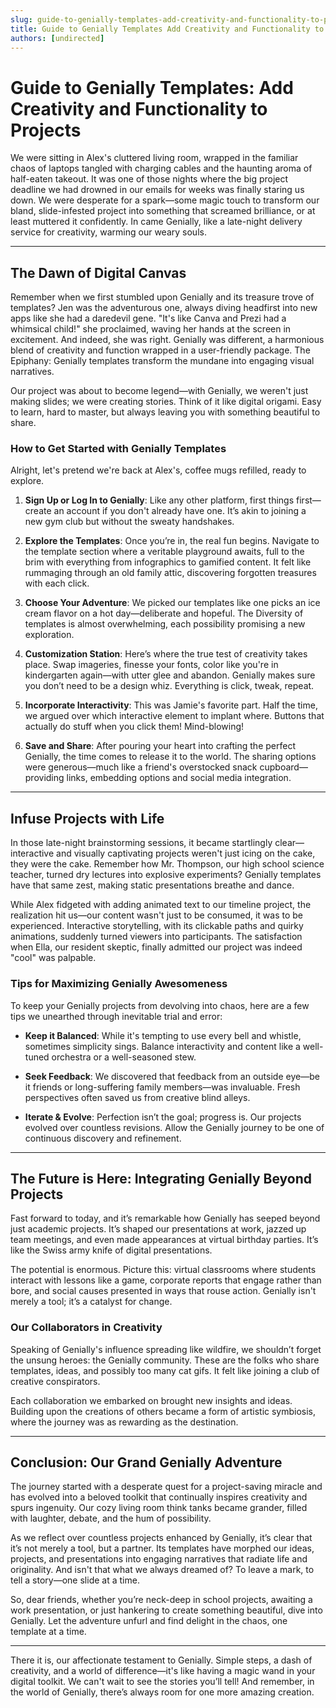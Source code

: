 ```yaml
---
slug: guide-to-genially-templates-add-creativity-and-functionality-to-projects
title: Guide to Genially Templates Add Creativity and Functionality to Projects
authors: [undirected]
---
```



# Guide to Genially Templates: Add Creativity and Functionality to Projects

We were sitting in Alex's cluttered living room, wrapped in the familiar chaos of laptops tangled with charging cables and the haunting aroma of half-eaten takeout. It was one of those nights where the big project deadline we had drowned in our emails for weeks was finally staring us down. We were desperate for a spark—some magic touch to transform our bland, slide-infested project into something that screamed brilliance, or at least muttered it confidently. In came Genially, like a late-night delivery service for creativity, warming our weary souls.

---

## The Dawn of Digital Canvas

Remember when we first stumbled upon Genially and its treasure trove of templates? Jen was the adventurous one, always diving headfirst into new apps like she had a daredevil gene. "It's like Canva and Prezi had a whimsical child!" she proclaimed, waving her hands at the screen in excitement. And indeed, she was right. Genially was different, a harmonious blend of creativity and function wrapped in a user-friendly package. The Epiphany: Genially templates transform the mundane into engaging visual narratives.

Our project was about to become legend—with Genially, we weren't just making slides; we were creating stories. Think of it like digital origami. Easy to learn, hard to master, but always leaving you with something beautiful to share. 

### How to Get Started with Genially Templates

Alright, let's pretend we're back at Alex's, coffee mugs refilled, ready to explore. 

1. **Sign Up or Log In to Genially**: Like any other platform, first things first—create an account if you don't already have one. It’s akin to joining a new gym club but without the sweaty handshakes.
   
2. **Explore the Templates**: Once you’re in, the real fun begins. Navigate to the template section where a veritable playground awaits, full to the brim with everything from infographics to gamified content. It felt like rummaging through an old family attic, discovering forgotten treasures with each click.

3. **Choose Your Adventure**: We picked our templates like one picks an ice cream flavor on a hot day—deliberate and hopeful. The Diversity of templates is almost overwhelming, each possibility promising a new exploration.

4. **Customization Station**: Here’s where the true test of creativity takes place. Swap imageries, finesse your fonts, color like you're in kindergarten again—with utter glee and abandon. Genially makes sure you don’t need to be a design whiz. Everything is click, tweak, repeat.

5. **Incorporate Interactivity**: This was Jamie's favorite part. Half the time, we argued over which interactive element to implant where. Buttons that actually do stuff when you click them! Mind-blowing!

6. **Save and Share**: After pouring your heart into crafting the perfect Genially, the time comes to release it to the world. The sharing options were generous—much like a friend's overstocked snack cupboard—providing links, embedding options and social media integration.

---

## Infuse Projects with Life

In those late-night brainstorming sessions, it became startlingly clear—interactive and visually captivating projects weren't just icing on the cake, they were the cake. Remember how Mr. Thompson, our high school science teacher, turned dry lectures into explosive experiments? Genially templates have that same zest, making static presentations breathe and dance. 

While Alex fidgeted with adding animated text to our timeline project, the realization hit us—our content wasn't just to be consumed, it was to be experienced. Interactive storytelling, with its clickable paths and quirky animations, suddenly turned viewers into participants. The satisfaction when Ella, our resident skeptic, finally admitted our project was indeed "cool" was palpable. 

### Tips for Maximizing Genially Awesomeness

To keep your Genially projects from devolving into chaos, here are a few tips we unearthed through inevitable trial and error:

- **Keep it Balanced**: While it's tempting to use every bell and whistle, sometimes simplicity sings. Balance interactivity and content like a well-tuned orchestra or a well-seasoned stew.
  
- **Seek Feedback**: We discovered that feedback from an outside eye—be it friends or long-suffering family members—was invaluable. Fresh perspectives often saved us from creative blind alleys.

- **Iterate & Evolve**: Perfection isn’t the goal; progress is. Our projects evolved over countless revisions. Allow the Genially journey to be one of continuous discovery and refinement.

---

## The Future is Here: Integrating Genially Beyond Projects

Fast forward to today, and it’s remarkable how Genially has seeped beyond just academic projects. It’s shaped our presentations at work, jazzed up team meetings, and even made appearances at virtual birthday parties. It’s like the Swiss army knife of digital presentations.

The potential is enormous. Picture this: virtual classrooms where students interact with lessons like a game, corporate reports that engage rather than bore, and social causes presented in ways that rouse action. Genially isn't merely a tool; it’s a catalyst for change.

### Our Collaborators in Creativity

Speaking of Genially's influence spreading like wildfire, we shouldn’t forget the unsung heroes: the Genially community. These are the folks who share templates, ideas, and possibly too many cat gifs. It felt like joining a club of creative conspirators. 

Each collaboration we embarked on brought new insights and ideas. Building upon the creations of others became a form of artistic symbiosis, where the journey was as rewarding as the destination.

---

## Conclusion: Our Grand Genially Adventure

The journey started with a desperate quest for a project-saving miracle and has evolved into a beloved toolkit that continually inspires creativity and spurs ingenuity. Our cozy living room think tanks became grander, filled with laughter, debate, and the hum of possibility.

As we reflect over countless projects enhanced by Genially, it’s clear that it’s not merely a tool, but a partner. Its templates have morphed our ideas, projects, and presentations into engaging narratives that radiate life and originality. And isn't that what we always dreamed of? To leave a mark, to tell a story—one slide at a time. 

So, dear friends, whether you’re neck-deep in school projects, awaiting a work presentation, or just hankering to create something beautiful, dive into Genially. Let the adventure unfurl and find delight in the chaos, one template at a time.

--- 

There it is, our affectionate testament to Genially. Simple steps, a dash of creativity, and a world of difference—it's like having a magic wand in your digital toolkit. We can't wait to see the stories you’ll tell! And remember, in the world of Genially, there’s always room for one more amazing creation.